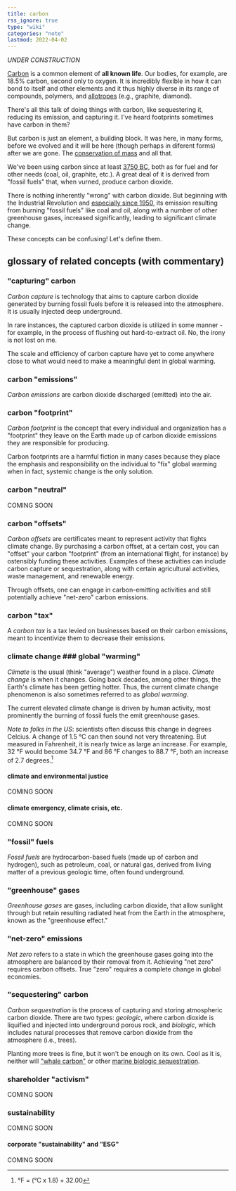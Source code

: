 ```yaml
---
title: carbon
rss_ignore: true
type: "wiki"
categories: "note"
lastmod: 2022-04-02
---
```


*UNDER CONSTRUCTION*

[Carbon](https://en.wikipedia.org/wiki/Carbon) is a common element of **all known life**. Our bodies, for example, are 18.5% carbon, second only to oxygen. It is incredibly flexible in how it can bond to itself and other elements and it thus highly diverse in its range of compounds, polymers, and [allotropes](https://en.wikipedia.org/wiki/Allotropes_of_carbon) (e.g., graphite, diamond).

There's all this talk of doing things with carbon, like sequestering it, reducing its emission, and capturing it. I've heard footprints sometimes have carbon in them?

But carbon is just an element, a building block. It was here, in many forms, before we evolved and it will be here (though perhaps in diferent forms) after we are gone. The [conservation of mass](https://en.wikipedia.org/wiki/Conservation_of_mass) and all that.

We've been using carbon since at least [3750 BC](https://en.wikipedia.org/wiki/Timeline_of_chemical_element_discoveries#Ancient_discoveries), both as for fuel and for other needs (coal, oil, graphite, etc.). A great deal of it is derived from "fossil fuels" that, when vurned, produce carbon dioxide.

There is nothing inherently "wrong" with carbon dioxide. But beginning with the Industrial Revolution and [especially since 1950](https://ourworldindata.org/co2-emissions#global-co2-emissions-from-fossil-fuels-global-co2-emissions-from-fossil-fuels), its emission resulting from burning "fossil fuels" like coal and oil, along with a number of other greenhouse gases, increased significantly, leading to significant climate change.

These concepts can be confusing! Let's define them.

## glossary of related concepts (with commentary)

### "capturing" carbon

*Carbon capture* is technology that aims to capture carbon dioxide generated by burning fossil fuels before it is released into the atmosphere. It is usually injected deep underground.

In rare instances, the captured carbon dioxide is utilized in some manner - for example, in the process of flushing out hard-to-extract oil. No, the irony is not lost on me.

The scale and efficiency of carbon capture have yet to come anywhere close to what would need to make a meaningful dent in global warming.

### carbon "emissions"

*Carbon emissions* are carbon dioxide discharged (emitted) into the air.

### carbon "footprint"

*Carbon footprint* is the concept that every individual and organization has a "footprint" they leave on the Earth made up of carbon dioxide emissions they are responsible for producing. 

Carbon footprints are a harmful fiction in many cases because they place the emphasis and responsibility on the individual to "fix" global warming when in fact, systemic change is the only solution.

### carbon "neutral"

COMING SOON

### carbon "offsets"

*Carbon offsets* are certificates meant to represent activity that fights climate change. By purchasing a carbon offset, at a certain cost, you can "offset" your carbon "footprint" (from an international flight, for instance) by ostensibly funding these activities. Examples of these activities can include carbon capture or sequestration, along with certain agricultural activities, waste management, and renewable energy. 

Through offsets, one can engage in carbon-emitting activities and still potentially achieve "net-zero" carbon emissions. 

### carbon "tax"

A *carbon tax* is a tax levied on businesses based on their carbon emissions, meant to incentivize them to decrease their emissions.

### climate change ### global "warming"

*Climate* is the usual (think "average") weather found in a place. *Climate change* is when it changes. Going back decades, among other things, the Earth's climate has been getting hotter. Thus, the current climate change phenomenon is also sometimes referred to as *global warming*. 

The current elevated climate change is driven by human activity, most prominently the burning of fossil fuels the emit greenhouse gases.

*Note to folks in the US*: scientists often discuss this change in degrees Celcius. A change of 1.5 °C can then sound not very threatening. But measured in Fahrenheit, it is nearly twice as large an increase. For example, 32 °F would become 34.7 °F and 86 °F changes to 88.7 °F, both an increase of 2.7 degrees.[^conv]

[^conv]: °F = (°C x 1.8) + 32.00

#### climate and environmental justice

COMING SOON

#### climate emergency, climate crisis, etc.

COMING SOON

### "fossil" fuels

*Fossil fuels* are hydrocarbon-based fuels (made up of carbon and hydrogen), such as petroleum, coal, or natural gas, derived from living matter of a previous geologic time, often found underground.

### "greenhouse" gases

*Greenhouse gases* are gases, including carbon dioxide, that allow sunlight through but retain resulting radiated heat from the Earth in the atmosphere, known as the "greenhouse effect."

### "net-zero" emissions

*Net zero* refers to a state in which the greenhouse gases going into the atmosphere are balanced by their removal from it. Achieving "net zero" requires carbon offsets. True "zero" requires a complete change in global economies.

### "sequestering" carbon

*Carbon sequestration* is the process of capturing and storing atmospheric carbon dioxide. There are two types: *geologic*, where carbon dioxide is liquified and injected into underground porous rock, and *biologic*, which includes natural processes that remove carbon dioxide from the atmosphere (i.e., trees).

Planting more trees is fine, but it won't be enough on its own. Cool as it is, neither will ["whale carbon"](https://www.imf.org/external/pubs/ft/fandd/2019/12/natures-solution-to-climate-change-chami.htm) or other [marine biologic sequestration](https://farallones.org/climate/blue-carbon).

### shareholder "activism"

COMING SOON

### sustainability

COMING SOON

#### corporate "sustainability" and "ESG"

COMING SOON